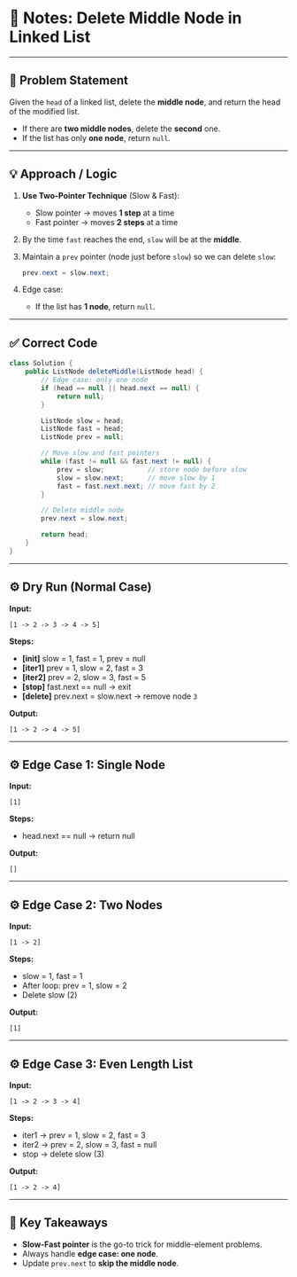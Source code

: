 

# 📝 Notes: Delete Middle Node in Linked List

---

## 📌 Problem Statement   

Given the `head` of a linked list, delete the **middle node**, and return the head of the modified list.

* If there are **two middle nodes**, delete the **second** one.
* If the list has only **one node**, return `null`.

---

## 💡 Approach / Logic

1. **Use Two-Pointer Technique** (Slow & Fast):

   * Slow pointer → moves **1 step** at a time
   * Fast pointer → moves **2 steps** at a time

2. By the time `fast` reaches the end, `slow` will be at the **middle**.

3. Maintain a `prev` pointer (node just before `slow`) so we can delete `slow`:

   ```java
   prev.next = slow.next;
   ```

4. Edge case:

   * If the list has **1 node**, return `null`.

---

## ✅ Correct Code

```java
class Solution {
    public ListNode deleteMiddle(ListNode head) {  
        // Edge case: only one node
        if (head == null || head.next == null) {
            return null;
        }

        ListNode slow = head;
        ListNode fast = head;
        ListNode prev = null;

        // Move slow and fast pointers
        while (fast != null && fast.next != null) {
            prev = slow;           // store node before slow
            slow = slow.next;      // move slow by 1
            fast = fast.next.next; // move fast by 2
        }

        // Delete middle node
        prev.next = slow.next;

        return head;
    }
}
```

---

## ⚙️ Dry Run (Normal Case)

**Input:**

```
[1 -> 2 -> 3 -> 4 -> 5]
```

**Steps:**

* **\[init]** slow = 1, fast = 1, prev = null  
* **\[iter1]** prev = 1, slow = 2, fast = 3
* **\[iter2]** prev = 2, slow = 3, fast = 5
* **\[stop]** fast.next == null → exit
* **\[delete]** prev.next = slow\.next → remove node `3`

**Output:**

```
[1 -> 2 -> 4 -> 5]
```

---

## ⚙️ Edge Case 1: Single Node

**Input:**

```
[1]
```

**Steps:**

* head.next == null → return null

**Output:**

```
[]
```

---

## ⚙️ Edge Case 2: Two Nodes

**Input:**

```
[1 -> 2]
```

**Steps:**

* slow = 1, fast = 1
* After loop: prev = 1, slow = 2
* Delete slow (2)

**Output:**

```
[1]
```

---

## ⚙️ Edge Case 3: Even Length List

**Input:**

```
[1 -> 2 -> 3 -> 4]
```

**Steps:**

* iter1 → prev = 1, slow = 2, fast = 3
* iter2 → prev = 2, slow = 3, fast = null
* stop → delete slow (3)

**Output:**

```
[1 -> 2 -> 4]
```

---

## 🔑 Key Takeaways

* **Slow-Fast pointer** is the go-to trick for middle-element problems.
* Always handle **edge case: one node**.
* Update `prev.next` to **skip the middle node**.


